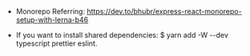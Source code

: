 * Monorepo Referring: https://dev.to/bhubr/express-react-monorepo-setup-with-lerna-b46

* If you want to install shared dependencies: $ yarn add -W --dev typescript prettier eslint.